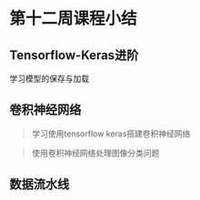 # 第十二周课程小结
## Tensorflow-Keras进阶
学习模型的保存与加载
## 卷积神经网络
>学习使用tensorflow keras搭建卷积神经网络

>使用卷积神经网络处理图像分类问题
## 数据流水线
